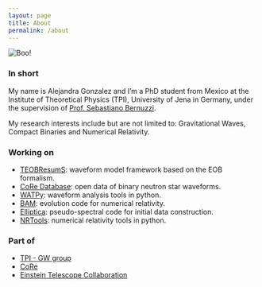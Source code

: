 ```yaml
---
layout: page
title: About
permalink: /about
---
```

![Boo!](../assets/img/about.jpg "It's a Me!")

### In short
My name is Alejandra Gonzalez and I’m a PhD student from Mexico at the Institute of Theoretical Physics (TPI), University of Jena in Germany, under the supervision of [Prof. Sebastiano Bernuzzi](http://www.tpi.uni-jena.de/~bernuzzi/). 

My research interests include but are not limited to: Gravitational Waves, Compact Binaries and Numerical Relativity.

### Working on
- [TEOBResumS](https://bitbucket.org/eob_ihes/teobresums/src/master/): waveform model framework based on the EOB formalism.
- [CoRe Database](https://core-gitlfs.tpi.uni-jena.de/): open data of binary neutron star waveforms.
- [WATPy](https://git.tpi.uni-jena.de/core/watpy): waveform analysis tools in python.
- [BAM](https://journals.aps.org/prd/abstract/10.1103/PhysRevD.77.024027): evolution code for numerical relativity.
- [Elliptica](https://journals.aps.org/prd/abstract/10.1103/PhysRevD.105.104027): pseudo-spectral code for initial data construction.
- [NRTools](https://git.tpi.uni-jena.de/agonzalez/nrtools): numerical relativity tools in python.

### Part of
- [TPI - GW group](https://www.physik.uni-jena.de/en/institutes/institute-for-theoretical-physics/gravitational-waves)
- [CoRe](http://www.computational-relativity.org/)
- [Einstein Telescope Collaboration](http://www.et-gw.eu/)
